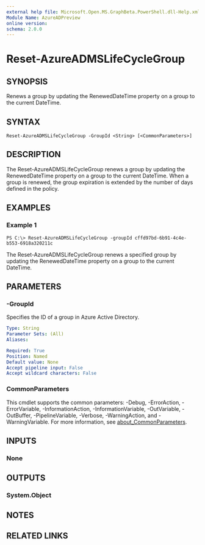 ```yaml
---
external help file: Microsoft.Open.MS.GraphBeta.PowerShell.dll-Help.xml
Module Name: AzureADPreview
online version:
schema: 2.0.0
---
```


# Reset-AzureADMSLifeCycleGroup

## SYNOPSIS
Renews a group by updating the RenewedDateTime property on a group to the current DateTime.

## SYNTAX

```
Reset-AzureADMSLifeCycleGroup -GroupId <String> [<CommonParameters>]
```

## DESCRIPTION
The Reset-AzureADMSLifeCycleGroup renews a group by updating the RenewedDateTime property on a group to the current DateTime. When a group is renewed, the group expiration is extended by the number of days defined in the policy.

## EXAMPLES

### Example 1
```
PS C:\> Reset-AzureADMSLifeCycleGroup -groupId cffd97bd-6b91-4c4e-b553-6918a320211c
```

The Reset-AzureADMSLifeCycleGroup renews a specified group by updating the RenewedDateTime property on a group to the current DateTime.

## PARAMETERS

### -GroupId
Specifies the ID of a group in Azure Active Directory.

```yaml
Type: String
Parameter Sets: (All)
Aliases:

Required: True
Position: Named
Default value: None
Accept pipeline input: False
Accept wildcard characters: False
```

### CommonParameters
This cmdlet supports the common parameters: -Debug, -ErrorAction, -ErrorVariable, -InformationAction, -InformationVariable, -OutVariable, -OutBuffer, -PipelineVariable, -Verbose, -WarningAction, and -WarningVariable. For more information, see [about_CommonParameters](http://go.microsoft.com/fwlink/?LinkID=113216).

## INPUTS

### None

## OUTPUTS

### System.Object

## NOTES

## RELATED LINKS
